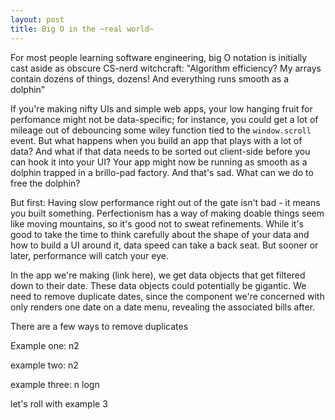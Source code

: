 ```yaml
---
layout: post
title: Big O in the ~real world~
---
```


For most people learning software engineering, big O notation is initially cast aside as obscure CS-nerd witchcraft: "Algorithm efficiency? My arrays contain dozens of things, dozens! And everything runs smooth as a dolphin"

If you're making nifty UIs and simple web apps, your low hanging fruit for perfomance might not be data-specific;  for instance, you could get a lot of mileage out of debouncing some wiley function tied to the <code>window.scroll</code> event. But what happens when you build an app that plays with a lot of data? And what if that data needs to be sorted out client-side before you can hook it into your UI? Your app might now be running as smooth as a dolphin trapped in a brillo-pad factory. And that's sad. What can we do to free the dolphin?

But first: Having slow performance right out of the gate isn't bad - it means you built something. Perfectionism has a way of making doable things seem like moving mountains, so it's good not to sweat refinements. While it's good to take the time to think carefully about the shape of your data and how to build a UI around it, data speed can take a back seat. But sooner or later, performance will catch your eye.



In the app we're making (link here), we get data objects that get filtered down to their date. These data objects could potentially be gigantic. We need to remove duplicate dates, since the component we're concerned with only renders one date on a date menu, revealing the associated bills after.

There are a few ways to remove duplicates

Example one: n2

example two: n2

example three: n logn

let's roll with example 3
